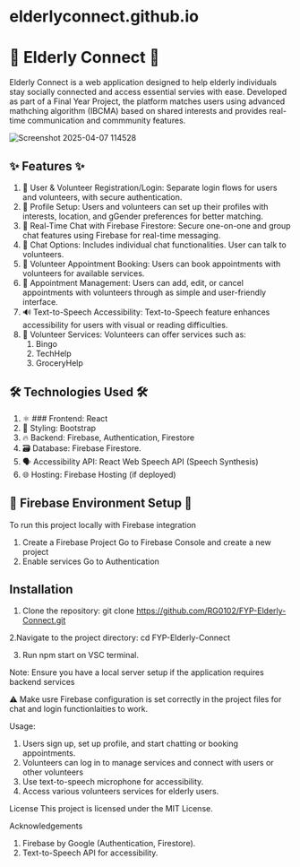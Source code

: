 # elderlyconnect.github.io
 
# 💙 Elderly Connect 💙
Elderly Connect is a web application designed to help elderly individuals stay socially connected and access essential servies with ease. Developed as part of a Final Year Project, the platform matches users using advanced mathching algorithm (IBCMA) based on shared interests and provides real-time communication and commmunity features.

![Screenshot 2025-04-07 114528](https://github.com/user-attachments/assets/24ac4492-ea96-432d-b93b-4f30e7df2689)

## ✨ Features ✨
1. 👥 User & Volunteer Registration/Login: Separate login flows for users and volunteers, with secure authentication.
2. 📝 Profile Setup: Users and volunteers can set up their profiles with interests, location, and gGender preferences for better matching.
3. 💬 Real-Time Chat with Firebase Firestore: Secure one-on-one and group chat features using Firebase for real-time messaging.
4. 🔗 Chat Options: Includes individual chat functionalities. User can talk to volunteers.
5. 📅 Volunteer Appointment Booking: Users can book appointments with volunteers for available services.
6. 🔄 Appointment Management: Users can add, edit, or cancel appointments with volunteers through as simple and user-friendly interface.
7. 🔊 Text-to-Speech Accessibility: Text-to-Speech feature enhances accessibility for users with visual or reading difficulties.
8. 🤝 Volunteer Services: Volunteers can offer services such as:
    1. Bingo
    2. TechHelp
    3. GroceryHelp

## 🛠️ Technologies Used 🛠️
1. ⚛️ ### Frontend: React
2. 🎨 Styling: Bootstrap
3. 🔥 Backend: Firebase, Authentication, Firestore
4. 🗃️ Database: Firebase Firestore.
5. 🗣️ Accessibility API: React Web Speech API (Speech Synthesis)
6. 🌐 Hosting: Firebase Hosting (if deployed)

## 🚀 Firebase Environment Setup 🚀
To run this project locally with Firebase integration
1. Create a Firebase Project
   Go to Firebase Console and create a new project
2. Enable services
   Go to Authentication

## Installation
1. Clone the repository: git clone https://github.com/RG0102/FYP-Elderly-Connect.git

2.Navigate to the project directory: cd FYP-Elderly-Connect

3. Run npm start on VSC terminal.

Note: Ensure you have a local server setup if the application requires backend services

⚠️ Make usre Firebase configuration is set correctly in the project files for chat and login functionlaities to work.

Usage:
1. Users sign up, set up profile, and start chatting or booking appointments.
2. Volunteers can log in to manage services and connect with users or other volunteers
3. Use text-to-speech microphone for accessibility. 
4. Access various volunteers services for elderly users.
  
License
This project is licensed under the MIT License.

Acknowledgements
1. Firebase by Google (Authentication, Firestore).
2. Text-to-Speech API for accessibility.

